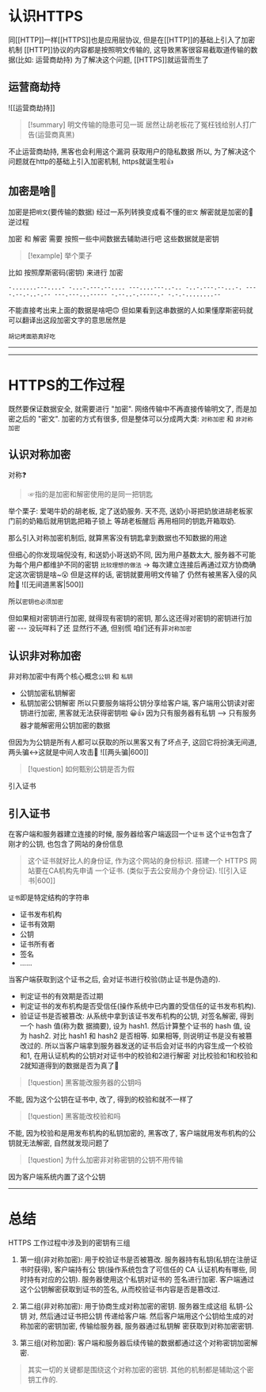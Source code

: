 # 认识HTTPS
同[[HTTP]]一样[[HTTPS]]也是应用层协议, 但是在[[HTTP]]的基础上引入了加密机制
[[HTTP]]协议的内容都是按照明文传输的, 这导致黑客很容易截取道传输的数据(比如: 运营商劫持)
为了解决这个问题, [[HTTPS]]就运营而生了
## 运营商劫持
![[运营商劫持]]

> [!summary] 明文传输的隐患可见一斑
居然让胡老板花了冤枉钱给别人打广告(运营商真黑)

不止运营商劫持, 黑客也会利用这个漏洞 获取用户的隐私数据
所以, 为了解决这个问题就在http的基础上引入加密机制, https就诞生啦👍


## 加密是啥🤨
加密是把`明文`(要传输的数据) 经过一系列转换变成看不懂的`密文`
解密就是加密的🔁逆过程

加密 和 解密 需要 按照一些中间数据去辅助进行吧 
这些数据就是密钥
> [!example] 举个栗子

比如 按照摩斯密码(密钥) 来进行 加密 
```
-.......---....- -...-.---.--.... ---....---..-.. -..-.---.--...-. ----.--.-..-.-- ---.---...----- -.--..-.-----.- -.-.-........--
```
不能直接考出来上面的数据是啥吧🙃
但如果看到这串数据的人如果懂摩斯密码就可以翻译出这段加密文字的意思居然是
```
胡记烤面筋真好吃
```
---
---
# HTTPS的工作过程

既然要保证数据安全, 就需要进行 "加密".
网络传输中不再直接传输明文了, 而是加密之后的 "密文".
加密的方式有很多, 但是整体可以分成两大类: `对称加密` 和 `非对称加密`

## 认识对称加密
对称❓
> ☞指的是加密和解密使用的是同一把钥匙

举个栗子:
爱喝牛奶的胡老板, 定了送奶服务. 天不亮, 送奶小哥把奶放进胡老板家门前的奶箱后就用钥匙把箱子锁上
等胡老板醒后 再用相同的钥匙开箱取奶.

那么引入对称加密机制后, 就算黑客没有钥匙拿到数据也不知数据的用途

但细心的你发现端倪没有, 和送奶小哥送奶不同, 因为用户基数太大, 服务器不可能为每个用户都维护不同的密钥
`比较理想的做法` -> 每次建立连接后再通过双方协商确定这次密钥是啥~😮
但是这样的话, 密钥就要用明文传输了 仍然有被黑客入侵的风险🐞
![[无间道黑客|500]]

所以`密钥也必须加密`

但如果相对密钥进行加密, 就得现有密钥的密钥, 那么这还得对密钥的密钥进行加密 --- 没玩咩料了还
显然行不通, 但别慌 咱们还有非`对称加密`

## 认识非对称加密
非对称加密中有两个核心概念`公钥` 和 `私钥`
- 公钥加密私钥解密
- 私钥加密公钥解密
所以只要服务端将公钥分享给客户端, 客户端用公钥读对密钥进行加密, 黑客就无法获得密钥啦 😀👍
因为只有服务器有私钥 --> 只有服务器才能解密用公钥加密的数据

但因为为公钥是所有人都可以获取的所以黑客又有了坏点子, 这回它将扮演无间道, 两头骗↔️这就是中间人攻击🐞
![[两头骗|600]]
> [!question] 如何甄别公钥是否为假

引入证书

## 引入证书

在客户端和服务器建立连接的时候, 服务器给客户端返回一个`证书`
这个`证书`包含了刚才的公钥, 也包含了网站的身份信息
>这个证书就好比人的身份证, 作为这个网站的身份标识. 搭建一个 HTTPS 网站要在CA机构先申请
>一个证书. (类似于去公安局办个身份证).
![[引入证书|600]]


`证书`即是特定结构的字符串
- 证书发布机构
- 证书有效期
- 公钥
- 证书所有者
- 签名
- ......

当客户端获取到这个证书之后, 会对证书进行校验(防止证书是伪造的).
- 判定证书的有效期是否过期
- 判定证书的发布机构是否受信任(操作系统中已内置的受信任的证书发布机构).
- 验证证书是否被篡改: 从系统中拿到该证书发布机构的公钥, 对签名解密, 得到一个 hash 值(称为数
  据摘要), 设为 hash1. 然后计算整个证书的 hash 值, 设为 hash2. 对比 hash1 和 hash2 是否相等. 
  如果相等, 则说明证书是没有被篡改过的.
所以当客户端拿到服务器发送的证书后会对证书的内容生成一个校验和1, 在用认证机构的公钥对对证书中的校验和2进行解密 对比校验和1和校验和2就知道得到的数据是否为真了🤥

> [!question] 黑客能改服务器的公钥吗

不能, 因为这个公钥在证书中, 改了, 得到的校验和就不一样了

> [!question] 黑客能改校验和吗

不能, 因为校验和是用发布机构的私钥加密的, 黑客改了, 客户端就用发布机构的公钥就无法解密, 自然就发现问题了

> [!question] 为什么加密非对称密钥的公钥不用传输

因为客户端系统内置了这个公钥

---

# 总结
HTTPS 工作过程中涉及到的密钥有三组
1. 第一组(非对称加密): 用于校验证书是否被篡改. 服务器持有私钥(私钥在注册证书时获得), 客户端持有公
钥(操作系统包含了可信任的 CA 认证机构有哪些, 同时持有对应的公钥). 服务器使用这个私钥对证书的
签名进行加密. 客户端通过这个公钥解密获取到证书的签名, 从而校验证书内容是否是篡改过.

2. 第二组(非对称加密): 用于协商生成对称加密的密钥. 服务器生成这组 私钥-公钥 对, 然后通过证书把公钥
传递给客户端. 然后客户端用这个公钥给生成的对称加密的密钥加密, 传输给服务器, 服务器通过私钥解
密获取到对称加密密钥.

3. 第三组(对称加密): 客户端和服务器后续传输的数据都通过这个对称密钥加密解密.


> 其实一切的关键都是围绕这个对称加密的密钥. 其他的机制都是辅助这个密钥工作的.

